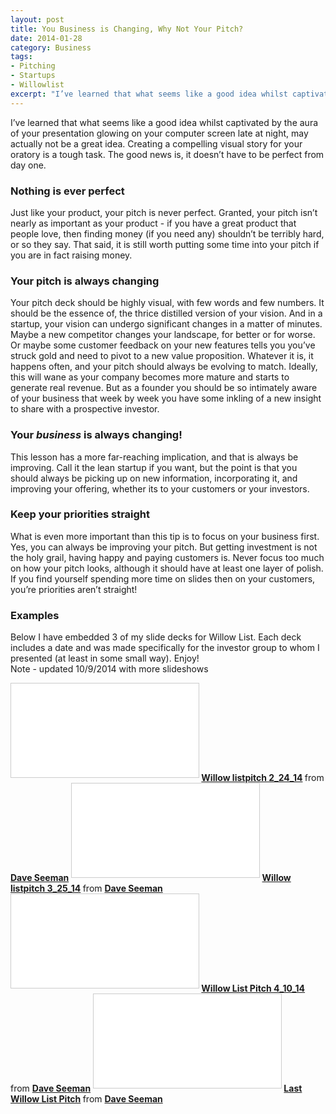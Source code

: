 ```yaml
---
layout: post
title: You Business is Changing, Why Not Your Pitch?
date: 2014-01-28
category: Business
tags:
- Pitching
- Startups
- Willowlist
excerpt: "I’ve learned that what seems like a good idea whilst captivated by the aura of your presentation glowing on your computer screen late at night, may actually not be a great idea. Creating a compelling visual story for your oratory is a tough"
---
```


I’ve learned that what seems like a good idea whilst captivated by the aura of your presentation glowing on your computer screen late at night, may actually not be a great idea. Creating a compelling visual story for your oratory is a tough task. The good news is, it doesn’t have to be perfect from day one.

### Nothing is ever perfect

Just like your product, your pitch is never perfect. Granted, your pitch isn’t nearly as important as your product - if you have a great product that people love, then finding money (if you need any) shouldn’t be terribly hard, or so they say. That said, it is still worth putting some time into your pitch if you are in fact raising money.

### Your **pitch** is always changing

Your pitch deck should be highly visual, with few words and few numbers. It should be the essence of, the thrice distilled version of your vision. And in a startup, your vision can undergo significant changes in a matter of minutes. Maybe a new competitor changes your landscape, for better or for worse. Or maybe some customer feedback on your new features tells you you’ve struck gold and need to pivot to a new value proposition. Whatever it is, it happens often, and your pitch should always be evolving to match. Ideally, this will wane as your company becomes more mature and starts to generate real revenue. But as a founder you should be so intimately aware of your business that week by week you have some inkling of a new insight to share with a prospective investor.

### Your _business_ is always changing!

This lesson has a more far-reaching implication, and that is always be improving. Call it the lean startup if you want, but the point is that you should always be picking up on new information, incorporating it, and improving your offering, whether its to your customers or your investors.

### Keep your priorities straight

What is even more important than this tip is to focus on your business first. Yes, you can always be improving your pitch. But getting investment is not the holy grail, having happy and paying customers is. Never focus too much on how your pitch looks, although it should have at least one layer of polish. If you find yourself spending more time on slides then on your customers, you’re priorities aren’t straight!

### Examples

Below I have embedded 3 of my slide decks for Willow List. Each deck includes a date and was made specifically for the investor group to whom I presented (at least in some small way). Enjoy!  
Note - updated 10/9/2014 with more slideshows


<iframe src="//www.slideshare.net/slideshow/embed_code/key/uAOm80maB9rXKP" frameborder="0" marginwidth="0" marginheight="0" scrolling="no" style="border:1px solid #CCC; border-width:1px; margin-bottom:5px;" class="slideshares" allowfullscreen> </iframe><strong> <a href="//www.slideshare.net/DaveSeeman/willow-listpitch-22414" title="Willow listpitch 2_24_14" target="_blank">Willow listpitch 2_24_14</a> </strong> from <strong><a href="//www.slideshare.net/DaveSeeman" target="_blank">Dave Seeman</a></strong>


<iframe src="//www.slideshare.net/slideshow/embed_code/key/99GGLy9oL4fPKt" frameborder="0" marginwidth="0" marginheight="0" scrolling="no" style="border:1px solid #CCC; border-width:1px; margin-bottom:5px;" class="slideshares" allowfullscreen> </iframe><strong> <a href="//www.slideshare.net/DaveSeeman/willow-listpitch-32514" title="Willow listpitch 3_25_14" target="_blank">Willow listpitch 3_25_14</a> </strong> from <strong><a href="//www.slideshare.net/DaveSeeman" target="_blank">Dave Seeman</a></strong>


<iframe src="//www.slideshare.net/slideshow/embed_code/key/8phmao9uojmgjc" frameborder="0" marginwidth="0" marginheight="0" scrolling="no" style="border:1px solid #CCC; border-width:1px; margin-bottom:5px;" class="slideshares" allowfullscreen> </iframe><strong> <a href="//www.slideshare.net/DaveSeeman/willow-list-pitch-41014" title="Willow List Pitch 4_10_14" target="_blank">Willow List Pitch 4_10_14</a> </strong> from <strong><a href="//www.slideshare.net/DaveSeeman" target="_blank">Dave Seeman</a></strong>


<iframe src="//www.slideshare.net/slideshow/embed_code/key/6LOAemN1Dd75sJ" frameborder="0" marginwidth="0" marginheight="0" scrolling="no" style="border:1px solid #CCC; border-width:1px; margin-bottom:5px;" class="slideshares" allowfullscreen> </iframe><strong> <a href="//www.slideshare.net/DaveSeeman/last-willow-list-pitch" title="Last Willow List Pitch" target="_blank">Last Willow List Pitch</a> </strong> from <strong><a href="//www.slideshare.net/DaveSeeman" target="_blank">Dave Seeman</a></strong>
